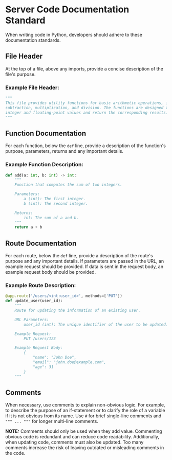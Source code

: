 # Server Code Documentation Standard

When writing code in Python, developers should adhere to these documentation standards.

## File Header

At the top of a file, above any imports, provide a concise description of the file's purpose.

### Example File Header:
```python
"""
This file provides utility functions for basic arithmetic operations, including addition, 
subtraction, multiplication, and division. The functions are designed to support both 
integer and floating-point values and return the corresponding results.
"""
```

## Function Documentation

For each function, below the `def` line, provide a description of the function's purpose, parameters, returns and any important details.

### Example Function Description:
```python
def add(a: int, b: int) -> int:
    """
    Function that computes the sum of two integers.

    Parameters:
        a (int): The first integer.
        b (int): The second integer.

    Returns:
        int: The sum of a and b.
    """
    return a + b
```

## Route Documentation

For each route, below the `def` line, provide a description of the route's purpose and any important details. If parameters are passed in the URL, an example request should be provided. If data is sent in the request body, an example request body should be provided.

### Example Route Description:
```python
@app.route('/users/<int:user_id>', methods=['PUT'])
def update_user(user_id):
    """
    Route for updating the information of an existing user.

    URL Parameters:
        user_id (int): The unique identifier of the user to be updated.

    Example Request:
        PUT /users/123

    Example Request Body:
        {
            "name": "John Doe",
            "email": "john.doe@example.com",
            "age": 31
        }
    """
```

## Comments

When necessary, use comments to explain non-obvious logic. For example, to describe the purpose of an if-statement or to clarify the role of a variable if it is not obvious from its name. Use `#` for brief single-line comments and `""" ... """` for longer multi-line comments.

**NOTE:** Comments should only be used when they add value. Commenting obvious code is redundant and can reduce code readability. Additionally, when updating code, comments must also be updated. Too many comments increase the risk of leaving outdated or misleading comments in the code.